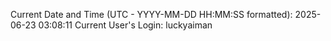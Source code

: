 Current Date and Time (UTC - YYYY-MM-DD HH:MM:SS formatted): 2025-06-23 03:08:11
Current User's Login: luckyaiman
